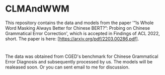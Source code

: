 # CLMAndWWM
This repository contains the data and models from the paper '“Is Whole Word Masking Always Better for Chinese BERT?”: Probing on Chinese Grammatical Error Correction', which is accepted in Findings of ACL 2022, short. The paper is here: [https://arxiv.org/pdf/2203.00286.pdf].
#
The data was obtained from CGED's benchmark for Chinese Grammatical Error Diagnosis and subsequently processed by us.
The models will be realeased soon. Or you can sent email to me for discussion.
